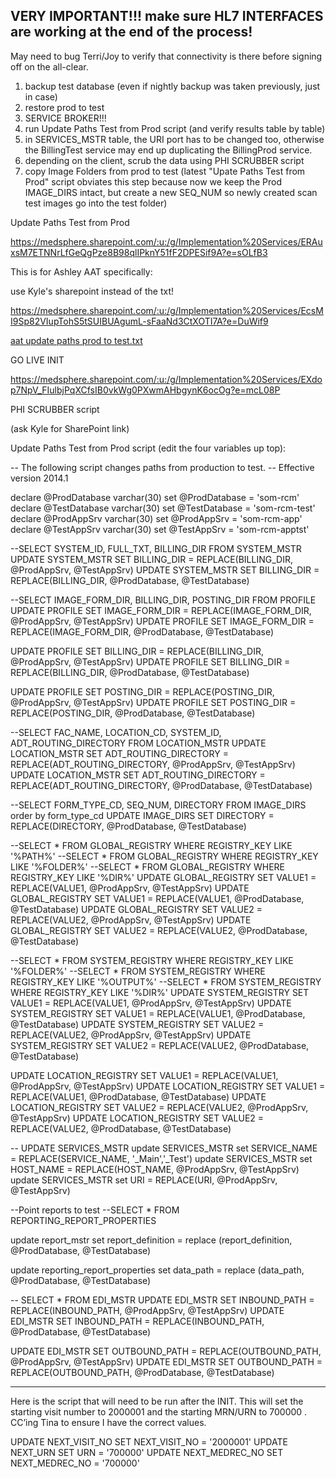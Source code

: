 VERY IMPORTANT!!! make sure HL7 INTERFACES are working at the end of the process!
--

May need to bug Terri/Joy to verify that connectivity is there before signing off on the all-clear.


1. backup test database (even if nightly backup was taken previously, just in case)
2. restore prod to test
3. SERVICE BROKER!!!
4. run Update Paths Test from Prod script (and verify results table by table)
5. in SERVICES_MSTR table, the URI port has to be changed too, otherwise the BillingTest service may end up duplicating the BillingProd service.
5. depending on the client, scrub the data using PHI SCRUBBER script
6. copy Image Folders from prod to test (latest "Upate Paths Test from Prod" script obviates this step because now we keep the Prod IMAGE_DIRS intact, but create a new SEQ_NUM so newly created scan test images go into the test folder)

Update Paths Test from Prod

https://medsphere.sharepoint.com/:u:/g/Implementation%20Services/ERAuxsM7ETNNrLfGeQgPze8B98qlIPknY51fF2DPESif9A?e=sOLfB3

This is for Ashley AAT specifically:

use Kyle's sharepoint instead of the txt!

https://medsphere.sharepoint.com/:u:/g/Implementation%20Services/EcsMI9Sp82VIupTohS5tSUIBUAgumL-sFaaNd3CtXOTI7A?e=DuWif9

[aat update paths prod to test.txt](/.attachments/aat%20update%20paths%20prod%20to%20test-9fc0ac88-9f48-43ff-91c7-e66b95531358.txt)

GO LIVE INIT

https://medsphere.sharepoint.com/:u:/g/Implementation%20Services/EXdop7NpV_FIulbjPqXCfsIB0vkWg0PXwmAHbgynK6ocOg?e=mcL08P


PHI SCRUBBER script

(ask Kyle for SharePoint link)

Update Paths Test from Prod script (edit the four variables up top):

-- The following script changes paths from production to test.
-- Effective version 2014.1

declare @ProdDatabase varchar(30)
set @ProdDatabase = 'som-rcm'
declare @TestDatabase varchar(30)
set @TestDatabase = 'som-rcm-test'
declare @ProdAppSrv varchar(30)
set @ProdAppSrv = 'som-rcm-app'
declare @TestAppSrv varchar(30)
set @TestAppSrv = 'som-rcm-apptst'


--SELECT SYSTEM_ID, FULL_TXT, BILLING_DIR FROM SYSTEM_MSTR
UPDATE SYSTEM_MSTR SET BILLING_DIR = REPLACE(BILLING_DIR, @ProdAppSrv, @TestAppSrv)
UPDATE SYSTEM_MSTR SET BILLING_DIR = REPLACE(BILLING_DIR, @ProdDatabase, @TestDatabase)

--SELECT IMAGE_FORM_DIR, BILLING_DIR, POSTING_DIR FROM PROFILE
UPDATE PROFILE SET IMAGE_FORM_DIR = REPLACE(IMAGE_FORM_DIR, @ProdAppSrv, @TestAppSrv)
UPDATE PROFILE SET IMAGE_FORM_DIR = REPLACE(IMAGE_FORM_DIR, @ProdDatabase, @TestDatabase)

UPDATE PROFILE SET BILLING_DIR = REPLACE(BILLING_DIR, @ProdAppSrv, @TestAppSrv)
UPDATE PROFILE SET BILLING_DIR = REPLACE(BILLING_DIR, @ProdDatabase, @TestDatabase)

UPDATE PROFILE SET POSTING_DIR = REPLACE(POSTING_DIR, @ProdAppSrv, @TestAppSrv)
UPDATE PROFILE SET POSTING_DIR = REPLACE(POSTING_DIR, @ProdDatabase, @TestDatabase)


--SELECT FAC_NAME, LOCATION_CD, SYSTEM_ID, ADT_ROUTING_DIRECTORY FROM LOCATION_MSTR
UPDATE LOCATION_MSTR SET ADT_ROUTING_DIRECTORY = REPLACE(ADT_ROUTING_DIRECTORY, @ProdAppSrv, @TestAppSrv)
UPDATE LOCATION_MSTR SET ADT_ROUTING_DIRECTORY = REPLACE(ADT_ROUTING_DIRECTORY, @ProdDatabase, @TestDatabase)

--SELECT FORM_TYPE_CD, SEQ_NUM, DIRECTORY FROM IMAGE_DIRS order by form_type_cd
UPDATE IMAGE_DIRS SET DIRECTORY = REPLACE(DIRECTORY, @ProdDatabase, @TestDatabase)

--SELECT * FROM GLOBAL_REGISTRY WHERE REGISTRY_KEY LIKE '%PATH%'
--SELECT * FROM GLOBAL_REGISTRY WHERE REGISTRY_KEY LIKE '%FOLDER%'
--SELECT * FROM GLOBAL_REGISTRY WHERE REGISTRY_KEY LIKE '%DIR%'
UPDATE GLOBAL_REGISTRY SET VALUE1 = REPLACE(VALUE1, @ProdAppSrv, @TestAppSrv)
UPDATE GLOBAL_REGISTRY SET VALUE1 = REPLACE(VALUE1, @ProdDatabase, @TestDatabase)
UPDATE GLOBAL_REGISTRY SET VALUE2 = REPLACE(VALUE2, @ProdAppSrv, @TestAppSrv)
UPDATE GLOBAL_REGISTRY SET VALUE2 = REPLACE(VALUE2, @ProdDatabase, @TestDatabase)

--SELECT * FROM SYSTEM_REGISTRY WHERE REGISTRY_KEY LIKE '%FOLDER%'
--SELECT * FROM SYSTEM_REGISTRY WHERE REGISTRY_KEY LIKE '%OUTPUT%'
--SELECT * FROM SYSTEM_REGISTRY WHERE REGISTRY_KEY LIKE '%DIR%'
UPDATE SYSTEM_REGISTRY SET VALUE1 = REPLACE(VALUE1, @ProdAppSrv, @TestAppSrv)
UPDATE SYSTEM_REGISTRY SET VALUE1 = REPLACE(VALUE1, @ProdDatabase, @TestDatabase)
UPDATE SYSTEM_REGISTRY SET VALUE2 = REPLACE(VALUE2, @ProdAppSrv, @TestAppSrv)
UPDATE SYSTEM_REGISTRY SET VALUE2 = REPLACE(VALUE2, @ProdDatabase, @TestDatabase)

UPDATE LOCATION_REGISTRY SET VALUE1 = REPLACE(VALUE1, @ProdAppSrv, @TestAppSrv)
UPDATE LOCATION_REGISTRY SET VALUE1 = REPLACE(VALUE1, @ProdDatabase, @TestDatabase)
UPDATE LOCATION_REGISTRY SET VALUE2 = REPLACE(VALUE2, @ProdAppSrv, @TestAppSrv)
UPDATE LOCATION_REGISTRY SET VALUE2 = REPLACE(VALUE2, @ProdDatabase, @TestDatabase)


-- UPDATE SERVICES_MSTR
update SERVICES_MSTR set SERVICE_NAME = REPLACE(SERVICE_NAME, '_Main','_Test')
update SERVICES_MSTR set HOST_NAME = REPLACE(HOST_NAME, @ProdAppSrv, @TestAppSrv)
update SERVICES_MSTR set URI = REPLACE(URI, @ProdAppSrv, @TestAppSrv)

--Point reports to test
--SELECT * FROM REPORTING_REPORT_PROPERTIES

update report_mstr set report_definition = 
replace (report_definition, @ProdDatabase, @TestDatabase)

update reporting_report_properties set data_path = 
replace (data_path, @ProdDatabase, @TestDatabase)

-- SELECT * FROM EDI_MSTR
UPDATE EDI_MSTR SET INBOUND_PATH = REPLACE(INBOUND_PATH, @ProdAppSrv, @TestAppSrv)
UPDATE EDI_MSTR SET INBOUND_PATH = REPLACE(INBOUND_PATH, @ProdDatabase, @TestDatabase)

UPDATE EDI_MSTR SET OUTBOUND_PATH = REPLACE(OUTBOUND_PATH, @ProdAppSrv, @TestAppSrv)
UPDATE EDI_MSTR SET OUTBOUND_PATH = REPLACE(OUTBOUND_PATH, @ProdDatabase, @TestDatabase)

------------------------------

Here is the script that will need to be run after the INIT.  This will set the starting visit number to 2000001 and the starting MRN/URN to 700000 . CC’ing Tina to ensure I have the correct values.

UPDATE NEXT_VISIT_NO SET NEXT_VISIT_NO = '2000001'
UPDATE NEXT_URN SET URN = '700000'
UPDATE NEXT_MEDREC_NO SET NEXT_MEDREC_NO = '700000'
